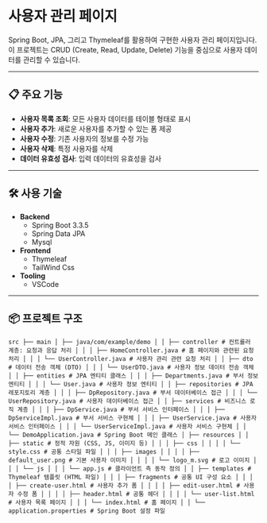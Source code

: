 # 사용자 관리 페이지

Spring Boot, JPA, 그리고 Thymeleaf를 활용하여 구현한 사용자 관리 페이지입니다.  
이 프로젝트는 CRUD (Create, Read, Update, Delete) 기능을 중심으로 사용자 데이터를 관리할 수 있습니다.

---

## 📋 주요 기능

- **사용자 목록 조회**: 모든 사용자 데이터를 테이블 형태로 표시
- **사용자 추가**: 새로운 사용자를 추가할 수 있는 폼 제공
- **사용자 수정**: 기존 사용자의 정보를 수정 가능
- **사용자 삭제**: 특정 사용자를 삭제
- **데이터 유효성 검사**: 입력 데이터의 유효성을 검사

---

## 🛠️ 사용 기술

- **Backend**
  - Spring Boot 3.3.5
  - Spring Data JPA  
  - Mysql
- **Frontend**
  - Thymeleaf
  - TailWind Css
- **Tooling**
  - VSCode

---

## 📦 프로젝트 구조
```
src ├── main │ ├── java/com/example/demo │ │ ├── controller # 컨트롤러 계층: 요청과 응답 처리 │ │ │ ├── HomeController.java # 홈 페이지와 관련된 요청 처리 │ │ │ └── UserController.java # 사용자 관리 관련 요청 처리 │ │ ├── dto # 데이터 전송 객체 (DTO) │ │ │ └── UserDTO.java # 사용자 정보 데이터 전송 객체 │ │ ├── entities # JPA 엔티티 클래스 │ │ │ ├── Departments.java # 부서 정보 엔티티 │ │ │ └── User.java # 사용자 정보 엔티티 │ │ ├── repositories # JPA 레포지토리 계층 │ │ │ ├── DpRepository.java # 부서 데이터베이스 접근 │ │ │ └── UserRepository.java # 사용자 데이터베이스 접근 │ │ ├── services # 비즈니스 로직 계층 │ │ │ ├── DpService.java # 부서 서비스 인터페이스 │ │ │ ├── DpServiceImpl.java # 부서 서비스 구현체 │ │ │ ├── UserService.java # 사용자 서비스 인터페이스 │ │ │ └── UserServiceImpl.java # 사용자 서비스 구현체 │ │ └── DemoApplication.java # Spring Boot 메인 클래스 │ ├── resources │ │ ├── static # 정적 자원 (CSS, JS, 이미지 등) │ │ │ ├── css │ │ │ │ └── style.css # 공통 스타일 파일 │ │ │ ├── images │ │ │ │ ├── default_user.png # 기본 사용자 이미지 │ │ │ │ └── logo_m.svg # 로고 이미지 │ │ │ └── js │ │ │ └── app.js # 클라이언트 측 동작 정의 │ │ ├── templates # Thymeleaf 템플릿 (HTML 파일) │ │ │ ├── fragments # 공통 UI 구성 요소 │ │ │ │ ├── create-user.html # 사용자 추가 폼 │ │ │ │ ├── edit-user.html # 사용자 수정 폼 │ │ │ │ ├── header.html # 공통 헤더 │ │ │ │ └── user-list.html # 사용자 목록 페이지 │ │ │ └── index.html # 홈 페이지 │ │ └── application.properties # Spring Boot 설정 파일
```
